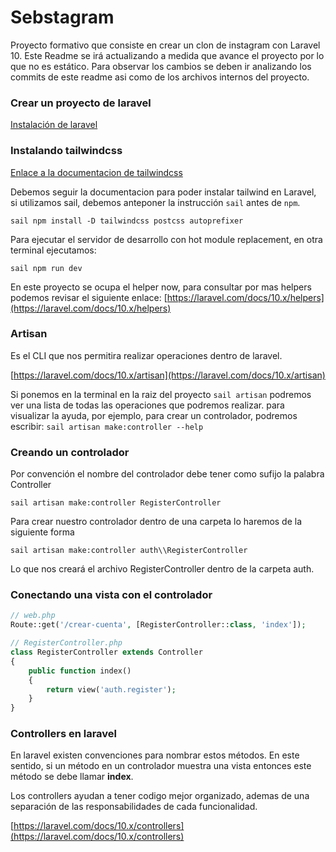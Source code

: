 # Sebstagram
Proyecto formativo que consiste en crear un clon de instagram con Laravel 10.
Este Readme se irá actualizando a medida que avance el proyecto por lo que no es estático. Para observar los cambios se deben ir analizando los commits de este readme asi como de los archivos internos del proyecto.

### Crear un proyecto de laravel

[Instalación de laravel](https://laravel.com/docs/10.x/installation#sail-on-macos)

### Instalando tailwindcss
[Enlace a la documentacion de tailwindcss](https://tailwindcss.com/docs/guides/laravel)

Debemos seguir la documentacion para poder instalar tailwind en Laravel, si utilizamos sail, debemos anteponer la instrucción ```sail``` antes de ```npm```.

```
sail npm install -D tailwindcss postcss autoprefixer
```

Para ejecutar el servidor de desarrollo con hot module replacement, en otra terminal ejecutamos:
```
sail npm run dev
```

En este proyecto se ocupa el helper now, para consultar por mas helpers podemos revisar el siguiente enlace:
[https://laravel.com/docs/10.x/helpers](https://laravel.com/docs/10.x/helpers)

### Artisan

Es el CLI que nos permitira realizar operaciones dentro de laravel.

[https://laravel.com/docs/10.x/artisan](https://laravel.com/docs/10.x/artisan)

Si ponemos en la terminal en la raiz del proyecto ```sail artisan``` podremos ver una lista de todas las operaciones que podremos realizar.
para visualizar la ayuda, por ejemplo, para crear un controlador, podremos escribir: ```sail artisan make:controller --help```

### Creando un controlador

Por convención el nombre del controlador debe tener como sufijo la palabra Controller

```sail artisan make:controller RegisterController```

Para crear nuestro controlador dentro de una carpeta lo haremos de la siguiente forma

```sail artisan make:controller auth\\RegisterController```

Lo que nos creará el archivo RegisterController dentro de la carpeta auth.

### Conectando una vista con el controlador

```php
// web.php
Route::get('/crear-cuenta', [RegisterController::class, 'index']);
```

```php
// RegisterController.php
class RegisterController extends Controller
{
    public function index()
    {
        return view('auth.register');
    }
}
```
### Controllers en laravel
En laravel existen convenciones para nombrar estos métodos. En este sentido, si un método en un controlador muestra una vista entonces este método se debe llamar **index**. 

Los controllers ayudan a tener codigo mejor organizado, ademas de una separación de las responsabilidades de cada funcionalidad.

[https://laravel.com/docs/10.x/controllers](https://laravel.com/docs/10.x/controllers)